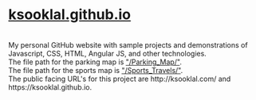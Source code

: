 # <a href = 'http://ksooklal.com/'>ksooklal.github.io</a>
<br/>
My personal GitHub website with sample projects and demonstrations of Javascript, CSS, HTML, Angular JS, and other technologies.
<br/>
The file path for the parking map is <a href = 'http://ksooklal.com/Parking_Map/'>"/Parking_Map/"</a>.
<br/>
The file path for the sports map is <a href = 'http://ksooklal.com/Travels/Sports_Travels/'>"/Sports_Travels/"</a>.
<br/>
The public facing URL's for this project are http://ksooklal.com/ and https://ksooklal.github.io.
